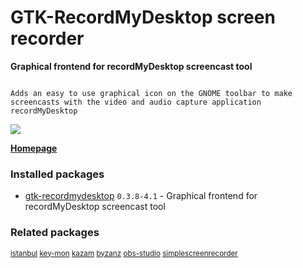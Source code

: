 # GTK-RecordMyDesktop screen recorder

__Graphical frontend for recordMyDesktop screencast tool__

```

Adds an easy to use graphical icon on the GNOME toolbar to make
screencasts with the video and audio capture application recordMyDesktop

```

[![](https://screenshots.debian.net/thumbnail-with-version/gtk-recordmydesktop/9001)](https://screenshots.debian.net/screenshot-with-version/gtk-recordmydesktop/9001)



**[Homepage](http://recordmydesktop.sourceforge.net)**

### Installed packages

* [gtk-recordmydesktop](https://packages.debian.org/stretch/gtk-recordmydesktop) `0.3.8-4.1` - Graphical frontend for recordMyDesktop screencast tool

### Related packages

<sub> [istanbul](https://packages.debian.org/stretch/istanbul) [key-mon](https://packages.debian.org/stretch/key-mon) [kazam](https://packages.debian.org/stretch/kazam) [byzanz](https://packages.debian.org/stretch/byzanz) [obs-studio](https://packages.debian.org/stretch/obs-studio) [simplescreenrecorder](https://packages.debian.org/stretch/simplescreenrecorder)  </sub>
